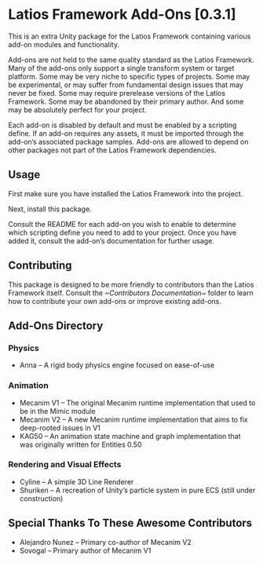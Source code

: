 # Latios Framework Add-Ons [0.3.1]

This is an extra Unity package for the Latios Framework containing various
add-on modules and functionality.

Add-ons are not held to the same quality standard as the Latios Framework. Many
of the add-ons only support a single transform system or target platform. Some
may be very niche to specific types of projects. Some may be experimental, or
may suffer from fundamental design issues that may never be fixed. Some may
require prerelease versions of the Latios Framework. Some may be abandoned by
their primary author. And some may be absolutely perfect for your project.

Each add-on is disabled by default and must be enabled by a scripting define. If
an add-on requires any assets, it must be imported through the add-on’s
associated package samples. Add-ons are allowed to depend on other packages not
part of the Latios Framework dependencies.

## Usage

First make sure you have installed the Latios Framework into the project.

Next, install this package.

Consult the README for each add-on you wish to enable to determine which
scripting define you need to add to your project. Once you have added it,
consult the add-on’s documentation for further usage.

## Contributing

This package is designed to be more friendly to contributors than the Latios
Framework itself. Consult the *\~Contributors Documentation\~* folder to learn
how to contribute your own add-ons or improve existing add-ons.

## Add-Ons Directory

### Physics

-   Anna – A rigid body physics engine focused on ease-of-use

### Animation

-   Mecanim V1 – The original Mecanim runtime implementation that used to be in
    the Mimic module
-   Mecanim V2 – A new Mecanim runtime implementation that aims to fix
    deep-rooted issues in V1
-   KAG50 – An animation state machine and graph implementation that was
    originally written for Entities 0.50

### Rendering and Visual Effects

-   Cyline – A simple 3D Line Renderer
-   Shuriken – A recreation of Unity’s particle system in pure ECS (still under
    construction)

## Special Thanks To These Awesome Contributors

-   Alejandro Nunez – Primary co-author of Mecanim V2
-   Sovogal – Primary author of Mecanim V1
